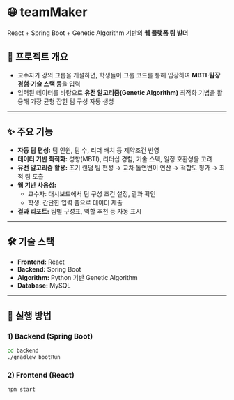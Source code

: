 # 🌐 teamMaker
React + Spring Boot + Genetic Algorithm 기반의 **웹 플랫폼 팀 빌더**

## 🎯 프로젝트 개요
- 교수자가 강의 그룹을 개설하면, 학생들이 그룹 코드를 통해 입장하여 **MBTI·팀장 경험·기술 스택 등**을 입력  
- 입력된 데이터를 바탕으로 **유전 알고리즘(Genetic Algorithm)** 최적화 기법을 활용해 가장 균형 잡힌 팀 구성 자동 생성

---

## ✨ 주요 기능
- **자동 팀 편성:** 팀 인원, 팀 수, 리더 배치 등 제약조건 반영
- **데이터 기반 최적화:** 성향(MBTI), 리더십 경험, 기술 스택, 일정 호환성을 고려
- **유전 알고리즘 활용:** 초기 랜덤 팀 편성 → 교차·돌연변이 연산 → 적합도 평가 → 최적 팀 도출
- **웹 기반 사용성:**  
  - 교수자: 대시보드에서 팀 구성 조건 설정, 결과 확인  
  - 학생: 간단한 입력 폼으로 데이터 제출  
- **결과 리포트:** 팀별 구성표, 역할 추천 등 자동 표시  

---

## 🛠️ 기술 스택
- **Frontend:** React
- **Backend:** Spring Boot
- **Algorithm:** Python 기반 Genetic Algorithm 
- **Database:** MySQL  

---

## 🚀 실행 방법
### 1) Backend (Spring Boot)
```bash
cd backend
./gradlew bootRun
```

### 2) Frontend (React)
```bash
npm start
